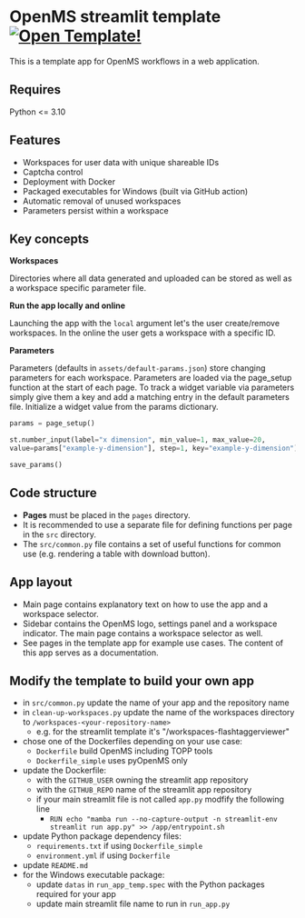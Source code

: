 # OpenMS streamlit template [![Open Template!](https://static.streamlit.io/badges/streamlit_badge_black_white.svg)](https://abi-services.cs.uni-tuebingen.de/streamlit-template/)

This is a template app for OpenMS workflows in a web application.

## Requires

Python <= 3.10

## Features

- Workspaces for user data with unique shareable IDs
- Captcha control
- Deployment with Docker
- Packaged executables for Windows (built via GitHub action)
- Automatic removal of unused workspaces
- Parameters persist within a workspace

## Key concepts

**Workspaces** 

Directories where all data generated and uploaded can be stored as well as a workspace specific parameter file.

**Run the app locally and online**

Launching the app with the `local` argument let's the user create/remove workspaces. In the online the user gets a workspace with a specific ID.

**Parameters**

Parameters (defaults in `assets/default-params.json`) store changing parameters for each workspace. Parameters are loaded via the page_setup function at the start of each page. To track a widget variable via parameters simply give them a key and add a matching entry in the default parameters file. Initialize a widget value from the params dictionary.

```python
params = page_setup()

st.number_input(label="x dimension", min_value=1, max_value=20,
value=params["example-y-dimension"], step=1, key="example-y-dimension")

save_params()
```


## Code structure

- **Pages** must be placed in the `pages` directory.
- It is recommended to use a separate file for defining functions per page in the `src` directory.
- The `src/common.py` file contains a set of useful functions for common use (e.g. rendering a table with download button).

## App layout

- Main page contains explanatory text on how to use the app and a workspace selector.
- Sidebar contains the OpenMS logo, settings panel and a workspace indicator. The main page contains a workspace selector as well.
- See pages in the template app for example use cases. The content of this app serves as a documentation.

## Modify the template to build your own app

- in `src/common.py` update the name of your app and the repository name
- in `clean-up-workspaces.py` update the name of the workspaces directory to `/workspaces-<your-repository-name>`
    - e.g. for the streamlit template it's "/workspaces-flashtaggerviewer"
- chose one of the Dockerfiles depending on your use case:
    - `Dockerfile` build OpenMS including TOPP tools
    - `Dockerfile_simple` uses pyOpenMS only
- update the Dockerfile:
    - with the `GITHUB_USER` owning the streamlit app repository
    - with the `GITHUB_REPO` name of the streamlit app repository
    - if your main streamlit file is not called `app.py` modfify the following line
        - `RUN echo "mamba run --no-capture-output -n streamlit-env streamlit run app.py" >> /app/entrypoint.sh`
- update Python package dependency files:
    - `requirements.txt` if using `Dockerfile_simple`
    - `environment.yml` if using `Dockerfile`
- update `README.md`
- for the Windows executable package:
    - update `datas` in `run_app_temp.spec` with the Python packages required for your app
    - update main streamlit file name to run in `run_app.py`
